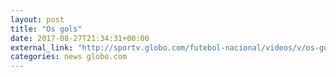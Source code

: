 ```yaml
---
layout: post
title: "Os gols"
date: 2017-08-27T21:34:31+00:00
external_link: "http://sportv.globo.com/futebol-nacional/videos/v/os-gols-de-ponte-preta-1-x-2-atletico-mg-pela-22a-rodada-do-brasileirao/6107642/"
categories: news globo.com
---
```

